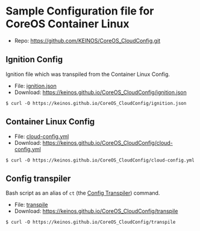 # Sample Configuration file for CoreOS Container Linux

- Repo: https://github.com/KEINOS/CoreOS_CloudConfig.git

## Ignition Config

Ignition file which was transpiled from the Container Linux Config.

- File: [ignition.json](ignition.json)
- Download: https://keinos.github.io/CoreOS_CloudConfig/ignition.json

```shellsession
$ curl -O https://keinos.github.io/CoreOS_CloudConfig/ignition.json
```

## Container Linux Config

- File: [cloud-config.yml](cloud-config.yml)
- Download: https://keinos.github.io/CoreOS_CloudConfig/cloud-config.yml

```shellsession
$ curl -O https://keinos.github.io/CoreOS_CloudConfig/cloud-config.yml
```

## Config transpiler

Bash script as an alias of `ct` (the [Config Transpiler](https://github.com/coreos/container-linux-config-transpiler/)) command.

- File: [transpile](transpile)
- Download: https://keinos.github.io/CoreOS_CloudConfig/transpile

```shellsession
$ curl -O https://keinos.github.io/CoreOS_CloudConfig/transpile
```

